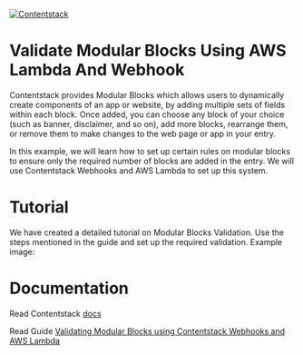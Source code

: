 [![Contentstack](https://www.contentstack.com/docs/static/images/contentstack.png)](https://www.contentstack.com/)

# Validate Modular Blocks Using AWS Lambda And Webhook

Contentstack provides Modular Blocks which allows users to dynamically create components of an app or website, by adding multiple sets of fields within each block. Once added, you can choose any block of your choice (such as banner, disclaimer, and so on), add more blocks, rearrange them, or remove them to make changes to the web page or app in your entry. 

In this example, we will learn how to set up certain rules on modular blocks to ensure only the required number of blocks are added in the entry. We will use Contentstack Webhooks and AWS Lambda to set up this system.

# Tutorial

We have created a detailed tutorial on Modular Blocks Validation. Use the steps mentioned in the guide and set up the required validation.
Example image:


# Documentation

Read Contentstack [docs](https://www.contentstack.com/docs/)

Read Guide [Validating Modular Blocks using Contentstack Webhooks and AWS Lambda](https://www.contentstack.com/docs/developers/how-to-guides/validating-modular-blocks-using-contentstack-webhooks-and-aws-lambda/#trigger-a-webhook-in-contentstack)
